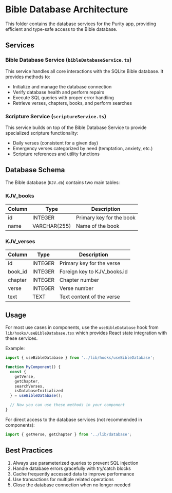 # Bible Database Architecture

This folder contains the database services for the Purity app, providing efficient and type-safe access to the Bible database.

## Services

### Bible Database Service (`bibleDatabaseService.ts`)

This service handles all core interactions with the SQLite Bible database. It provides methods to:

- Initialize and manage the database connection
- Verify database health and perform repairs
- Execute SQL queries with proper error handling
- Retrieve verses, chapters, books, and perform searches

### Scripture Service (`scriptureService.ts`)

This service builds on top of the Bible Database Service to provide specialized scripture functionality:

- Daily verses (consistent for a given day)
- Emergency verses categorized by need (temptation, anxiety, etc.)
- Scripture references and utility functions

## Database Schema

The Bible database (`KJV.db`) contains two main tables:

### KJV_books

| Column  | Type         | Description                      |
|---------|--------------|----------------------------------|
| id      | INTEGER      | Primary key for the book         |
| name    | VARCHAR(255) | Name of the book                 |

### KJV_verses

| Column   | Type         | Description                      |
|----------|--------------|----------------------------------|
| id       | INTEGER      | Primary key for the verse        |
| book_id  | INTEGER      | Foreign key to KJV_books.id      |
| chapter  | INTEGER      | Chapter number                   |
| verse    | INTEGER      | Verse number                     |
| text     | TEXT         | Text content of the verse        |

## Usage

For most use cases in components, use the `useBibleDatabase` hook from `lib/hooks/useBibleDatabase.tsx` which provides React state integration with these services.

Example:

```typescript
import { useBibleDatabase } from '../lib/hooks/useBibleDatabase';

function MyComponent() {
  const { 
    getVerse, 
    getChapter, 
    searchVerses,
    isDatabaseInitialized 
  } = useBibleDatabase();

  // Now you can use these methods in your component
}
```

For direct access to the database services (not recommended in components):

```typescript
import { getVerse, getChapter } from '../lib/database';
```

## Best Practices

1. Always use parameterized queries to prevent SQL injection
2. Handle database errors gracefully with try/catch blocks
3. Cache frequently accessed data to improve performance
4. Use transactions for multiple related operations
5. Close the database connection when no longer needed
